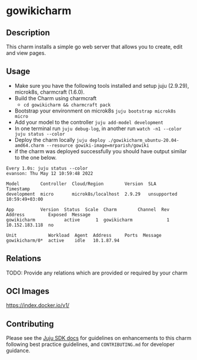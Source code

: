 # gowikicharm

## Description

This charm installs a simple go web server that allows you to create, edit and view pages.

## Usage

- Make sure you have the following tools installed and setup juju (2.9.29), microk8s, charmcraft (1.6.0).
- Build the Charm using charmcraft 
  - `cd gowikicharm && charmcraft pack`
- Bootstrap your environment on microk8s `juju bootstrap microk8s micro`
- Add your model to the controller `juju add-model development`
- In one terminal run `juju debug-log`, in another run `watch -n1 --color juju status --color`
- Deploy the charm locally `juju deploy ./gowikicharm_ubuntu-20.04-amd64.charm --resource gowiki-image=mrparish/gowiki`
- if the charm was deployed successfully you should have output similar to the one below.
```
Every 1.0s: juju status --color                                         evanson: Thu May 12 10:59:48 2022

Model        Controller  Cloud/Region        Version  SLA          Timestamp
development  micro       microk8s/localhost  2.9.29   unsupported  10:59:49+03:00

App          Version  Status  Scale  Charm        Channel  Rev  Address         Exposed  Message
gowikicharm           active      1  gowikicharm             1  10.152.183.118  no

Unit            Workload  Agent  Address     Ports  Message
gowikicharm/0*  active    idle   10.1.87.94
```

## Relations

TODO: Provide any relations which are provided or required by your charm

## OCI Images

https://index.docker.io/v1/

## Contributing

Please see the [Juju SDK docs](https://juju.is/docs/sdk) for guidelines
on enhancements to this charm following best practice guidelines, and
`CONTRIBUTING.md` for developer guidance.
